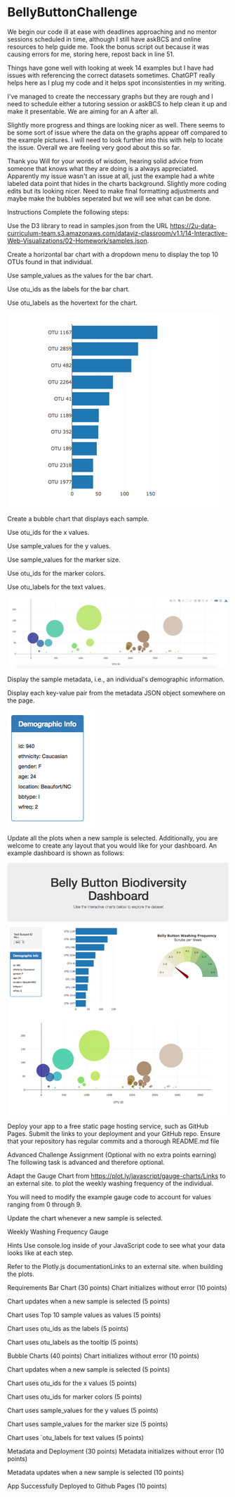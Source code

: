 # BellyButtonChallenge
We begin our code ill at ease with deadlines approaching and no mentor sessions scheduled in time, although I still have askBCS and online resources to help guide me.
Took the bonus script out because it was causing errors for me, storing here, repost back in line 51.   <script src="./static/js/bonus.js"></script>

Things have gone well with looking at week 14 examples but I have had issues with referencing the correct datasets sometimes. ChatGPT really helps here as I plug my code and it helps spot inconsistenties in my writing.


I've managed to create the neccessary graphs but they are rough and I need to schedule either a tutoring session or askBCS to help clean it up and make it presentable. We are aiming for an A after all.

Slightly more progress and things are looking nicer as well. There seems to be some sort of issue where the data on the graphs appear off compared to the example pictures. I will need to look further into this with help to locate the issue. Overall we are feeling very good about this so far.

Thank you Will for your words of wisdom, hearing solid advice from someone that knows what they are doing is a always appreciated. Apparently my issue wasn't an issue at all, just the example had a white labeled data point that hides in the charts background. Slightly more coding edits but its looking nicer. Need to make final formatting adjustments and maybe make the bubbles seperated but we will see what can be done.

Instructions
Complete the following steps:

Use the D3 library to read in samples.json from the URL https://2u-data-curriculum-team.s3.amazonaws.com/dataviz-classroom/v1.1/14-Interactive-Web-Visualizations/02-Homework/samples.json.

Create a horizontal bar chart with a dropdown menu to display the top 10 OTUs found in that individual.

Use sample_values as the values for the bar chart.

Use otu_ids as the labels for the bar chart.

Use otu_labels as the hovertext for the chart.

![Alt text](image-3.png)

Create a bubble chart that displays each sample.

Use otu_ids for the x values.

Use sample_values for the y values.

Use sample_values for the marker size.

Use otu_ids for the marker colors.

Use otu_labels for the text values.

![Alt text](image-2.png)

Display the sample metadata, i.e., an individual's demographic information.

Display each key-value pair from the metadata JSON object somewhere on the page.

![Alt text](image-1.png)

Update all the plots when a new sample is selected. Additionally, you are welcome to create any layout that you would like for your dashboard. An example dashboard is shown as follows:

![Alt text](image.png)

Deploy your app to a free static page hosting service, such as GitHub Pages. Submit the links to your deployment and your GitHub repo. Ensure that your repository has regular commits and a thorough README.md file

Advanced Challenge Assignment (Optional with no extra points earning)
The following task is advanced and therefore optional.

Adapt the Gauge Chart from https://plot.ly/javascript/gauge-charts/Links to an external site. to plot the weekly washing frequency of the individual.

You will need to modify the example gauge code to account for values ranging from 0 through 9.

Update the chart whenever a new sample is selected.

Weekly Washing Frequency Gauge

Hints
Use console.log inside of your JavaScript code to see what your data looks like at each step.

Refer to the Plotly.js documentationLinks to an external site. when building the plots.

Requirements
Bar Chart (30 points)
Chart initializes without error (10 points)

Chart updates when a new sample is selected (5 points)

Chart uses Top 10 sample values as values (5 points)

Chart uses otu_ids as the labels (5 points)

Chart uses otu_labels as the tooltip (5 points)

Bubble Charts (40 points)
Chart initializes without error (10 points)

Chart updates when a new sample is selected (5 points)

Chart uses otu_ids for the x values (5 points)

Chart uses otu_ids for marker colors (5 points)

Chart uses sample_values for the y values (5 points)

Chart uses sample_values for the marker size (5 points)

Chart uses `otu_labels for text values (5 points)

Metadata and Deployment (30 points)
Metadata initializes without error (10 points)

Metadata updates when a new sample is selected (10 points)

App Successfully Deployed to Github Pages (10 points)